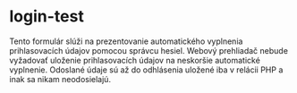 # login-test
Tento formulár slúži na prezentovanie automatického vyplnenia prihlasovacích údajov pomocou správcu hesiel. Webový prehliadač nebude vyžadovať uloženie prihlasovacích údajov na neskoršie automatické vyplnenie. Odoslané údaje sú až do odhlásenia uložené iba v relácii PHP a inak sa nikam neodosielajú.
